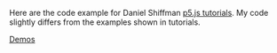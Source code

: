 Here are the code example for Daniel Shiffman [p5.js tutorials](https://www.youtube.com/channel/UCvjgXvBlbQiydffZU7m1_aw).  My code slightly differs from the examples shown in tutorials.

[Demos](http://wykhuh.github.io/shiffman-p5-tutorials/)

